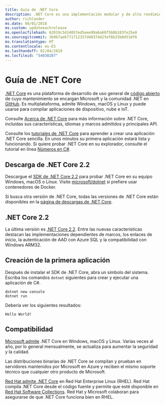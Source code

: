 ```yaml
---
title: Guía de .NET Core
description: .NET Core es una implementación modular y de alto rendimiento de .NET para crear aplicaciones de Windows, Linux y Mac. Obtenga información sobre .NET Core para comenzar.
author: richlander
ms.date: 08/01/2018
ms.custom: updateeachrelease
ms.openlocfilehash: 62019c5414857ed5eee99a6a60f5b0b183fe25e8
ms.sourcegitcommit: 3b9b7ae6771712337d40374d2fef6b25b0d53df6
ms.translationtype: HT
ms.contentlocale: es-ES
ms.lasthandoff: 01/04/2019
ms.locfileid: "54030287"
---
```

# <a name="net-core-guide"></a>Guía de .NET Core

[.NET Core](about.md) es una plataforma de desarrollo de uso general de [código abierto](https://github.com/dotnet/coreclr/blob/master/LICENSE.TXT) de cuyo mantenimiento se encargan Microsoft y la comunidad .NET en [GitHub](https://github.com/dotnet/core). Es multiplataforma, admite Windows, macOS y Linux y puede usarse para compilar aplicaciones de dispositivo, nube e IoT.

Consulte [Acerca de .NET Core](about.md) para más información sobre .NET Core, incluidas sus características, idiomas y marcos admitidos y principales API.

Consulte los [tutoriales de .NET Core](tutorials/index.md) para aprender a crear una aplicación .NET Core sencilla. En unos minutos su primera aplicación estará lista y funcionando. Si quiere probar .NET Core en su explorador, consulte el tutorial en línea [Números en C#](../csharp/tutorials/intro-to-csharp/numbers-in-csharp.yml).

## <a name="download-net-core-22"></a>Descarga de .NET Core 2.2

Descargue el [SDK de .NET Core 2.2](https://www.microsoft.com/net/download) para probar .NET Core en su equipo Windows, macOS o Linux. Visite [microsoft/dotnet](https://hub.docker.com/r/microsoft/dotnet/) si prefiere usar contenedores de Docker.

Si busca otra versión de .NET Core, todas las versiones de .NET Core están disponibles en la [página de descargas de .NET Core](https://www.microsoft.com/net/download/archives).

## <a name="net-core-22"></a>.NET Core 2.2

La última versión es [.NET Core 2.2](whats-new/dotnet-core-2-2.md). Entre las nuevas características destacan las implementaciones dependientes de marcos, los enlaces de inicio, la autenticación de AAD con Azure SQL y la compatibilidad con Windows ARM32.

## <a name="create-your-first-application"></a>Creación de la primera aplicación

Después de instalar el SDK de .NET Core, abra un símbolo del sistema. Escriba los comandos `dotnet` siguientes para crear y ejecutar una aplicación de C#.

```console
dotnet new console
dotnet run
```

Debería ver los siguientes resultados:

```console
Hello World!
```

## <a name="support"></a>Compatibilidad

[Microsoft admite](https://www.microsoft.com/net/support/policy) .NET Core en Windows, macOS y Linux. Varias veces al año, por lo general mensualmente, se actualiza para aumentar la seguridad y la calidad.

Las distribuciones binarias de .NET Core se compilan y prueban en servidores mantenidos por Microsoft en Azure y reciben el mismo soporte técnico que cualquier otro producto de Microsoft.

[Red Hat admite .NET Core](http://redhatloves.net/) en Red Hat Enterprise Linux (RHEL). Red Hat compila .NET Core desde el código fuente y permite que esté disponible en [Red Hat Software Collections](https://developers.redhat.com/products/softwarecollections/overview/). Red Hat y Microsoft colaboran para asegurarse de que .NET Core funciona bien en RHEL.
